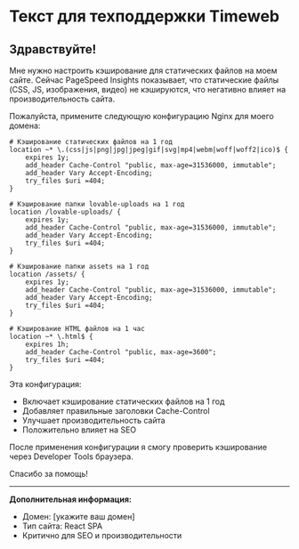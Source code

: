 # Текст для техподдержки Timeweb

## Здравствуйте!

Мне нужно настроить кэширование для статических файлов на моем сайте. Сейчас PageSpeed Insights показывает, что статические файлы (CSS, JS, изображения, видео) не кэшируются, что негативно влияет на производительность сайта.

Пожалуйста, примените следующую конфигурацию Nginx для моего домена:

```nginx
# Кэширование статических файлов на 1 год
location ~* \.(css|js|png|jpg|jpeg|gif|svg|mp4|webm|woff|woff2|ico)$ {
    expires 1y;
    add_header Cache-Control "public, max-age=31536000, immutable";
    add_header Vary Accept-Encoding;
    try_files $uri =404;
}

# Кэширование папки lovable-uploads на 1 год
location /lovable-uploads/ {
    expires 1y;
    add_header Cache-Control "public, max-age=31536000, immutable";
    add_header Vary Accept-Encoding;
    try_files $uri =404;
}

# Кэширование папки assets на 1 год
location /assets/ {
    expires 1y;
    add_header Cache-Control "public, max-age=31536000, immutable";
    add_header Vary Accept-Encoding;
    try_files $uri =404;
}

# Кэширование HTML файлов на 1 час
location ~* \.html$ {
    expires 1h;
    add_header Cache-Control "public, max-age=3600";
    try_files $uri =404;
}
```

Эта конфигурация:
- Включает кэширование статических файлов на 1 год
- Добавляет правильные заголовки Cache-Control
- Улучшает производительность сайта
- Положительно влияет на SEO

После применения конфигурации я смогу проверить кэширование через Developer Tools браузера.

Спасибо за помощь!

---

**Дополнительная информация:**
- Домен: [укажите ваш домен]
- Тип сайта: React SPA
- Критично для SEO и производительности 